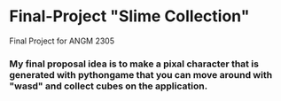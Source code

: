 # Final-Project "Slime Collection"
Final Project for ANGM 2305

### My final proposal idea is to make a pixal character that is generated with pythongame that you can move around with "wasd" and collect cubes on the application.
